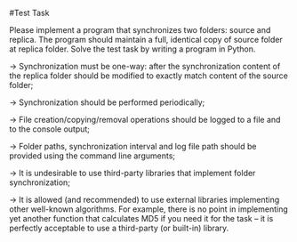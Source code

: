 #Test Task

Please implement a program that synchronizes two folders: source and
replica. The program should maintain a full, identical copy of source
folder at replica folder. Solve the test task by writing a program in
Python.

-> Synchronization must be one-way: after the synchronization content of the
 replica folder should be modified to exactly match content of the source
 folder;

-> Synchronization should be performed periodically;

-> File creation/copying/removal operations should be logged to a file and to the
 console output;

-> Folder paths, synchronization interval and log file path should be provided
 using the command line arguments;

-> It is undesirable to use third-party libraries that implement folder
 synchronization;

-> It is allowed (and recommended) to use external libraries implementing other
 well-known algorithms. For example, there is no point in implementing yet
 another function that calculates MD5 if you need it for the task – it is perfectly
 acceptable to use a third-party (or built-in) library.